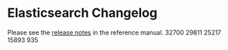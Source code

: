 # Elasticsearch Changelog

Please see the [release notes](https://www.elastic.co/guide/en/elasticsearch/reference/current/es-release-notes.html) in the reference manual.
32700
29811
25217
15893
935
